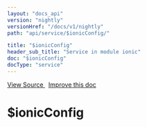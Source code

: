 ```yaml
---
layout: "docs_api"
version: "nightly"
versionHref: "/docs/v1/nightly"
path: "api/service/$ionicConfig/"

title: "$ionicConfig"
header_sub_title: "Service in module ionic"
doc: "$ionicConfig"
docType: "service"
---
```


<div class="improve-docs">
<a href='https://github.com/ionic-team/ionic-v1/blob/master/js/angular/service/ionicConfig.js#L654'>
View Source
</a>
&nbsp;
<a href='http://github.com/ionic-team/ionic/edit/1.x/js/angular/service/ionicConfig.js#L654'>
Improve this doc
</a>
</div>




<h1 class="api-title">

$ionicConfig



</h1>
















  

  
  
  






